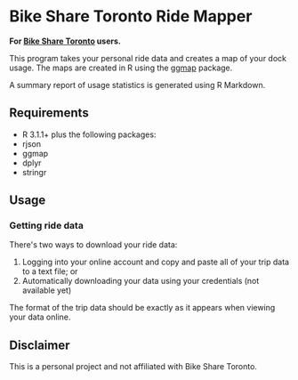 # Bike Share Toronto Ride Mapper

**For [Bike Share Toronto](https://www.bikesharetoronto.com/) users.**

This program takes your personal ride data and creates a map of your dock usage.
The maps are created in R using the
[ggmap](http://cran.r-project.org/web/packages/ggmap/index.html) package.

A summary report of usage statistics is generated using R Markdown. 

## Requirements
 * R 3.1.1+ plus the following packages:
  * rjson
  * ggmap
  * dplyr
  * stringr

## Usage

### Getting ride data

There's two ways to download your ride data: 
1. Logging into your online account and copy and paste all of your trip data to
a text file; or 
2. Automatically downloading your data using your credentials (not available yet)

The format of the trip data should be exactly as it appears when viewing your
data online.

## Disclaimer
This is a personal project and not affiliated with Bike Share Toronto.
